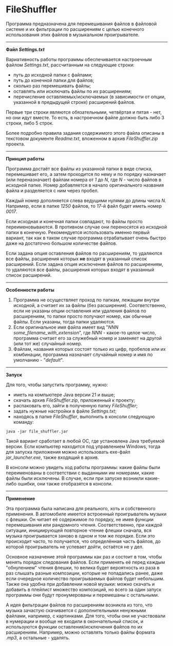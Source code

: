 # FileShuffler
Программа предназначена для перемешивания файлов в файловой системе и их фильтрации по расширениям с целью конечного использования этих файлов в музыкальном проигрывателе.

_______

**Файл *Settings.txt***

Вариативность работы программы обеспечивается настроечным файлом *Settings.txt*, рассчитанным на следующие строки:

- путь до исходной папки с файлами;
- путь до конечной папки для файлов;
- сколько раз перемешивать файлы;
- оставлять или исключать файлы по их расширениям;
- перечисление оставляемых/исключаемых (в зависимости от опции, указанной в предыдущей строке) расширений файлов.

Первые три строки являются обязательными, четвёртая и пятая - нет, но они идут вместе. То есть, в настроечном файле должно быть либо 3 строки, либо 5 строк.

Более подробно правила задания содержимого этого файла описаны в текстовом документе *Readme.txt*, вложенном в архив *FileShuffler.zip* проекта.

_______

**Принцип работы**

Программа достаёт все файлы из указанной папки в виде списка, перемешивает его, а затем проходится по нему и по порядку назначает (или переназначает) файлам номера от *1* до *N*, где *N* - число файлов в исходной папке. Номер добавляется в начало оригинального названия файла и разделяется с ним через пробел.

Каждый номер дополняется слева ведущими нулями до длины числа *N*. Например, если в папке *1250* файлов, то *17*-й файл будет иметь номер *0017*.

Если исходная и конечная папки совпадают, то файлы просто переименовываются. В противном случае они переносятся из исходной папки в конечную. Рекомендуется использовать именно первый вариант, так как в таком случае программа отрабатывает очень быстро даже на достаточно большом количестве файлов.

Если задана опция оставления файлов по расширениям, то удаляются все файлы, расширения которых **не** входят в указанный список расширений. Если задана опция исключения файлов по расширениям, то удаляются все файлы, расширения которых входят в указанный список расширений.

_______

**Особенности работы**

1) Программа не осуществляет проход по папкам, лежащим внутри исходной, а считает их за файлы (без расширения). Соответственно, если не указаны опции оставления или удаления файлов по расширениям, то папки просто получают номер, как обычные файлы. Если указаны, тогда папки удаляются.
2) Если оригинальное имя файла имеет вид "*NNN some_filename_with_extension*", где *NNN* - какое-то целое число, программа считает его за служебный номер и заменяет на другой (или тот же) случайный номер.
3) Файлам, названия которых состоят только из цифр, пробелов или их комбинации, программа назначает случайный номер и имя по умолчанию - "*default*".

_______

**Запуск**

Для того, чтобы запустить программу, нужно:

- иметь на компьютере Java версии 21 и выше;
- скачать архив *FileShuffler.zip*, приложенный к проекту;
- распаковать его, зайти в полученную папку *FileShuffler*;
- задать нужные настройки в файле *Settings.txt*;
- находясь в папке *FileShuffler*, выполнить в консоли следующую команду:

```
java -jar file_shuffler.jar
```

Такой вариант сработает в любой ОС, где установлена Java требуемой версии. Если компьютер находится под управлением Windows, тогда для запуска приложения можно использовать exe-файл *jar_launcher.exe*, также входящий в архив.

В консоли можно увидеть ход работы программы: какие файлы были переименованы в соответствии с выданными им номерами, какие файлы были исключены. В случае, если при запуске возникли какие-либо ошибки, они также отобразятся в консоли.

_______

**Применение**

Эта программа была написана для реального, хоть и собственного применения. В автомобиле имеется встроенный проигрыватель музыки с флешки. Он читает её содержимое по порядку, не имея функции перемешивания или рандомного чтения. Соответственно, при каждой ситуации, инициирующей повторное чтение флешки сначала, вся музыка проигрывается заново в одном и том же порядке. Если это происходит часто, то получается, что определённая часть файлов, до которой проигрыватель не успевает дойти, остаётся не у дел.

Основное назначение этой программы как раз и состоит в том, чтобы менять порядок следования файлов. Если применять её перед каждым "обнулением" чтения флешки, то велика будет вероятность из раза в раз слышать разные композиции, которые не попадались ранее, даже если очередное количество проигрываемых файлов будет небольшим. Также она удобна при добавлении новой музыки: можно скачать и добавить в плейлист множество композиций, но всего за один запуск программы они будут пронумерованы и перемешаны с остальными.

А идея фильтрации файлов по расширениям возникла из того, что музыка зачастую скачивается с дополнительными ненужными файлами, например, с картинками. Для того, чтобы они не участвовали в нумерации и вообще не входили в окончательный список, и используются функции оставления/исключения файлов по их расширениям. Например, можно оставлять только файлы формата *.mp3*, а остальные - удалять.
